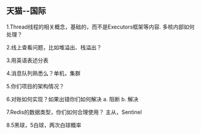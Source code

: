 

## 天猫--国际 ##

1.Thread线程的相关概念，基础的，而不是Executors框架等内容.
多核内部如何处理？

2.线上查看问题，比如堆溢出、栈溢出？

3.用英语表述分表

4.消息队列熟悉么？单机，集群

5.你们项目的架构情况？

6.对账如何实现？如果出错你们如何解决
a. 阻断
b. 解决

7.Redis的数据类型，你们如何合理使用？
主从，Sentinel

8.5黑球，5白球，两次白球概率
